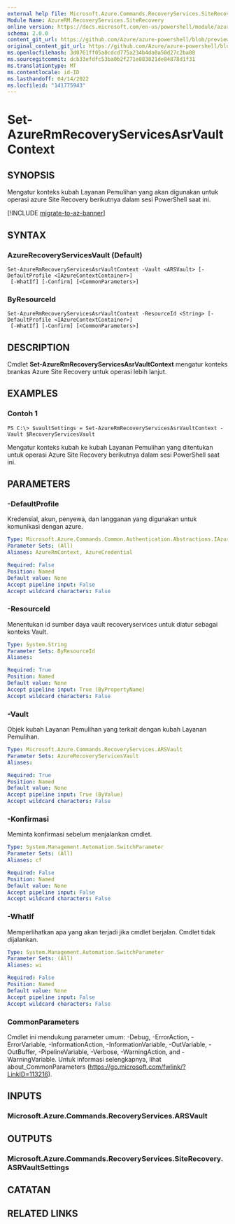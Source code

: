 ```yaml
---
external help file: Microsoft.Azure.Commands.RecoveryServices.SiteRecovery.dll-Help.xml
Module Name: AzureRM.RecoveryServices.SiteRecovery
online version: https://docs.microsoft.com/en-us/powershell/module/azurerm.recoveryservices.siterecovery/set-azurermrecoveryservicesasrvaultcontext
schema: 2.0.0
content_git_url: https://github.com/Azure/azure-powershell/blob/preview/src/ResourceManager/RecoveryServices/Commands.RecoveryServices.SiteRecovery/help/Set-AzureRmRecoveryServicesAsrVaultContext.md
original_content_git_url: https://github.com/Azure/azure-powershell/blob/preview/src/ResourceManager/RecoveryServices/Commands.RecoveryServices.SiteRecovery/help/Set-AzureRmRecoveryServicesAsrVaultContext.md
ms.openlocfilehash: 3d0761ff05a0cdcd775a234b4da0a50d27c2ba08
ms.sourcegitcommit: dcb33efdfc53ba0b2f271e883021de84878d1f31
ms.translationtype: MT
ms.contentlocale: id-ID
ms.lasthandoff: 04/14/2022
ms.locfileid: "141775943"
---
```

# Set-AzureRmRecoveryServicesAsrVaultContext

## SYNOPSIS
Mengatur konteks kubah Layanan Pemulihan yang akan digunakan untuk operasi azure Site Recovery berikutnya dalam sesi PowerShell saat ini.

[!INCLUDE [migrate-to-az-banner](../../includes/migrate-to-az-banner.md)]

## SYNTAX

### AzureRecoveryServicesVault (Default)
```
Set-AzureRmRecoveryServicesAsrVaultContext -Vault <ARSVault> [-DefaultProfile <IAzureContextContainer>]
 [-WhatIf] [-Confirm] [<CommonParameters>]
```

### ByResourceId
```
Set-AzureRmRecoveryServicesAsrVaultContext -ResourceId <String> [-DefaultProfile <IAzureContextContainer>]
 [-WhatIf] [-Confirm] [<CommonParameters>]
```

## DESCRIPTION
Cmdlet **Set-AzureRmRecoveryServicesAsrVaultContext** mengatur konteks brankas Azure Site Recovery untuk operasi lebih lanjut.

## EXAMPLES

### Contoh 1
```
PS C:\> $vaultSettings = Set-AzureRmRecoveryServicesAsrVaultContext -Vault $RecoveryServicesVault
```

Mengatur konteks kubah ke kubah Layanan Pemulihan yang ditentukan untuk operasi Azure Site Recovery berikutnya dalam sesi PowerShell saat ini.

## PARAMETERS

### -DefaultProfile
Kredensial, akun, penyewa, dan langganan yang digunakan untuk komunikasi dengan azure.

```yaml
Type: Microsoft.Azure.Commands.Common.Authentication.Abstractions.IAzureContextContainer
Parameter Sets: (All)
Aliases: AzureRmContext, AzureCredential

Required: False
Position: Named
Default value: None
Accept pipeline input: False
Accept wildcard characters: False
```

### -ResourceId
Menentukan id sumber daya vault recoveryservices untuk diatur sebagai konteks Vault.

```yaml
Type: System.String
Parameter Sets: ByResourceId
Aliases:

Required: True
Position: Named
Default value: None
Accept pipeline input: True (ByPropertyName)
Accept wildcard characters: False
```

### -Vault
Objek kubah Layanan Pemulihan yang terkait dengan kubah Layanan Pemulihan.

```yaml
Type: Microsoft.Azure.Commands.RecoveryServices.ARSVault
Parameter Sets: AzureRecoveryServicesVault
Aliases:

Required: True
Position: Named
Default value: None
Accept pipeline input: True (ByValue)
Accept wildcard characters: False
```

### -Konfirmasi
Meminta konfirmasi sebelum menjalankan cmdlet.

```yaml
Type: System.Management.Automation.SwitchParameter
Parameter Sets: (All)
Aliases: cf

Required: False
Position: Named
Default value: None
Accept pipeline input: False
Accept wildcard characters: False
```

### -WhatIf
Memperlihatkan apa yang akan terjadi jika cmdlet berjalan.
Cmdlet tidak dijalankan.

```yaml
Type: System.Management.Automation.SwitchParameter
Parameter Sets: (All)
Aliases: wi

Required: False
Position: Named
Default value: None
Accept pipeline input: False
Accept wildcard characters: False
```

### CommonParameters
Cmdlet ini mendukung parameter umum: -Debug, -ErrorAction, -ErrorVariable, -InformationAction, -InformationVariable, -OutVariable, -OutBuffer, -PipelineVariable, -Verbose, -WarningAction, and -WarningVariable. Untuk informasi selengkapnya, lihat about_CommonParameters (https://go.microsoft.com/fwlink/?LinkID=113216).

## INPUTS

### Microsoft.Azure.Commands.RecoveryServices.ARSVault

## OUTPUTS

### Microsoft.Azure.Commands.RecoveryServices.SiteRecovery.ASRVaultSettings

## CATATAN

## RELATED LINKS
